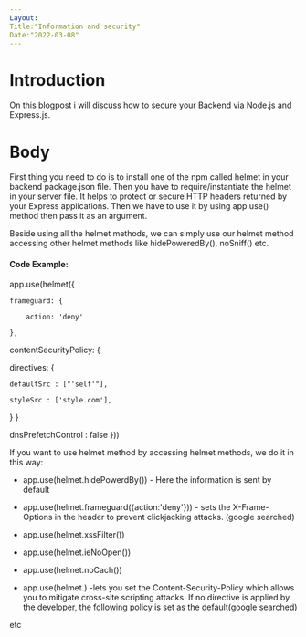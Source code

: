 ```yaml
---
Layout:
Title:"Information and security"
Date:"2022-03-08"
---
```


# Introduction

On this blogpost i will discuss how to secure your Backend via Node.js and Express.js. 

# Body

First thing you need to do is to install one of the npm called helmet in your backend package.json file. Then you have to require/instantiate the helmet in your server file. It helps to protect or secure HTTP headers returned by your Express applications.
Then we have to use it by using app.use() method then pass it as an argument. 

Beside using all the helmet methods, we can simply use our helmet method accessing other helmet methods like hidePoweredBy(), noSniff() etc.

#### Code Example:

app.use(helmet({

    frameguard: {

        action: 'deny'

    },

contentSecurityPolicy: {

directives: {

    defaultSrc : ["'self'"],

    styleSrc : ['style.com'],

}
}

dnsPrefetchControl : false
}))

If you want to use helmet method by accessing helmet methods, we do it in this way:
- app.use(helmet.hidePowerdBy()) - Here the information is sent by default

- app.use(helmet.frameguard({action:'deny'})) - sets the X-Frame-Options in the header to prevent clickjacking attacks. (google searched)

- app.use(helmet.xssFilter())

- app.use(helmet.ieNoOpen())

- app.use(helmet.noCach())

- app.use(helmet.) -lets you set the Content-Security-Policy which allows you to mitigate cross-site scripting attacks. If no directive is applied by the developer, the following policy is set as the default(google searched)

etc